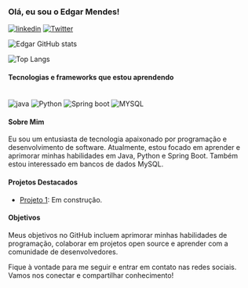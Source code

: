 ### Olá, eu sou o Edgar Mendes!

[![linkedin](https://img.shields.io/badge/LinkedIn-0077B5?style=for-the-badge&logo=linkedin&logoColor=white)](https://www.linkedin.com/in/edgar-smj/) 
[![Twitter](https://img.shields.io/badge/Twitter-1DA1F2?style=for-the-badge&logo=twitter&logoColor=white)](https://twitter.com/zyphyxx)

![Edgar GitHub stats](https://github-readme-stats.vercel.app/api?username=zyphyxx&show_icons=true&theme=dracula)

![Top Langs](https://github-readme-stats.vercel.app/api/top-langs/?username=zyphyxx&layout=compact)

#### Tecnologias e frameworks que estou aprendendo 

<div style="display: inline_block"><br />
  <img align="center" alt="java" src="https://img.shields.io/badge/Java-ED8B00?style=for-the-badge&logo=openjdk&logoColor=white" />
  <img align="center" alt="Python" src="https://img.shields.io/badge/Python-3776AB?style=for-the-badge&logo=python&logoColor=white" />
  <img align="center" alt="Spring boot" src="https://img.shields.io/badge/Spring-6DB33F?style=for-the-badge&logo=spring&logoColor=white" />
  <img align="center" alt="MYSQL" src="https://img.shields.io/badge/MySQL-005C84?style=for-the-badge&logo=mysql&logoColor=white" />
</div>

#### Sobre Mim

Eu sou um entusiasta de tecnologia apaixonado por programação e desenvolvimento de software. Atualmente, estou focado em aprender e aprimorar minhas habilidades em Java, Python e Spring Boot. Também estou interessado em bancos de dados MySQL.

#### Projetos Destacados

- [Projeto 1](link_para_o_projeto1): Em construção.

#### Objetivos

Meus objetivos no GitHub incluem aprimorar minhas habilidades de programação, colaborar em projetos open source e aprender com a comunidade de desenvolvedores.

Fique à vontade para me seguir e entrar em contato nas redes sociais. Vamos nos conectar e compartilhar conhecimento!


